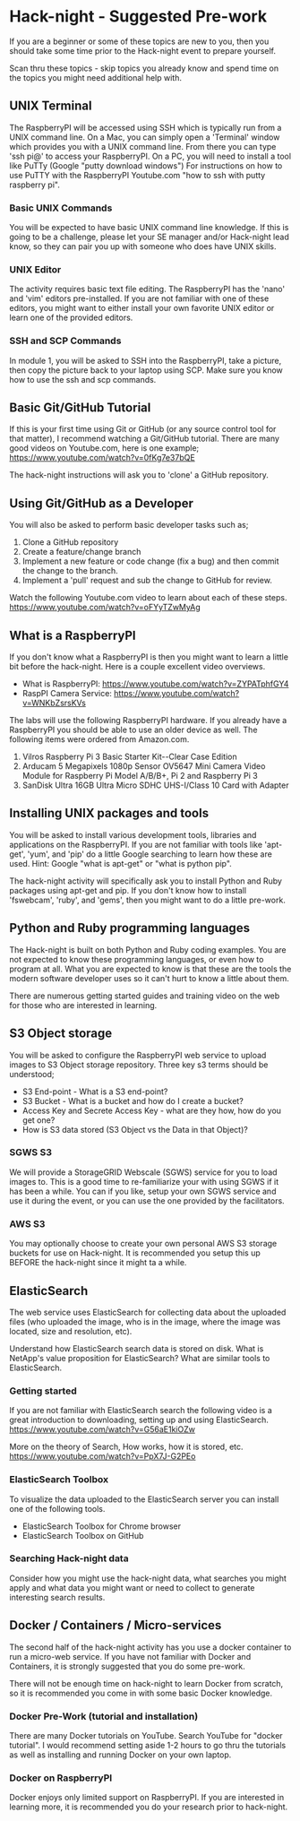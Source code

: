 # Hack-night - Suggested Pre-work

If you are a beginner or some of these topics are new to you, then you should take some time prior to the Hack-night event to prepare yourself.

Scan thru these topics - skip topics you already know and spend time on the topics you might need additional help with.

## UNIX Terminal
The RaspberryPI will be accessed using SSH which is typically run from a UNIX command line.  On a Mac, you can simply open a 'Terminal' window which provides you with a UNIX command line.  From there you can type 'ssh pi@<ip address>' to access your RaspberryPI.
On a PC, you will need to install a tool like PuTTy (Google "putty download windows")
For instructions on how to use PuTTY with the RaspberryPI Youtube.com "how to ssh with putty raspberry pi".

### Basic UNIX Commands
You will be expected to have basic UNIX command line knowledge.  If this is going to be a challenge, please let your SE manager and/or Hack-night lead know, so they can pair you up with someone who does have UNIX skills.

### UNIX Editor
The activity requires basic text file editing.  The RaspberryPI has the 'nano' and 'vim' editors pre-installed.  If you are not familiar with one of these editors, you might want to either install your own favorite UNIX editor or learn one of the provided editors.

### SSH and SCP Commands
In module 1, you will be asked to SSH into the RaspberryPI, take a picture, then copy the picture back to your laptop using SCP.  Make sure you know how to use the ssh and scp commands.  

## Basic Git/GitHub Tutorial
If this is your first time using Git or GitHub (or any source control tool for that matter), I recommend watching a Git/GitHub tutorial.  There are many good videos on Youtube.com, here is one example; https://www.youtube.com/watch?v=0fKg7e37bQE

The hack-night instructions will ask you to 'clone' a GitHub repository.  

## Using Git/GitHub as a Developer
You will also be asked to perform basic developer tasks such as;

1. Clone a GitHub repository
2. Create a feature/change branch
3. Implement a new feature or code change (fix a bug) and then commit the change to the branch.
4. Implement a 'pull' request and sub the change to GitHub for review.

Watch the following Youtube.com video to learn about each of these steps. https://www.youtube.com/watch?v=oFYyTZwMyAg


## What is a RaspberryPI
If you don't know what a RaspberryPI is then you might want to learn a little bit before the hack-night.  Here is a couple excellent video overviews.
* What is RaspberryPI: https://www.youtube.com/watch?v=ZYPATphfGY4
* RaspPI Camera Service: https://www.youtube.com/watch?v=WNKbZsrsKVs

The labs will use the following RaspberryPI hardware. If you already have a RaspberryPI you should be able to use an older device as well.  The following items were ordered from Amazon.com.

1. Vilros Raspberry Pi 3 Basic Starter Kit--Clear Case Edition
2. Arducam 5 Megapixels 1080p Sensor OV5647 Mini Camera Video Module for Raspberry Pi Model A/B/B+, Pi 2 and Raspberry Pi 3
3. SanDisk Ultra 16GB Ultra Micro SDHC UHS-I/Class 10 Card with Adapter 

## Installing UNIX packages and tools
You will be asked to install various development tools, libraries and applications on the RaspberryPI.  If you are not familiar with tools like 'apt-get', 'yum', and 'pip' do a little Google searching to learn how these are used.  Hint: Google "what is apt-get" or "what is python pip".

The hack-night activity will specifically ask you to install Python and Ruby packages using apt-get and pip.  If you don't know how to install 'fswebcam', 'ruby', and 'gems', then you might want to do a little pre-work.  

## Python and Ruby programming languages
The Hack-night is built on both Python and Ruby coding examples.  You are not expected to know these programming languages, or even how to program at all.  What you are expected to know is that these are the tools the modern software developer uses so it can't hurt to know a little about them.

There are numerous getting started guides and training video on the web for those who are interested in learning.  

## S3 Object storage
You will be asked to configure the RaspberryPI web service to upload images to S3 Object storage repository.  Three key s3 terms should be understood;
* S3 End-point - What is a S3 end-point?
* S3 Bucket - What is a bucket and how do I create a bucket?
* Access Key and Secrete Access Key - what are they how, how do you get one?
* How is S3 data stored (S3 Object vs the Data in that Object)?


### SGWS S3
We will provide a StorageGRID Webscale (SGWS) service for you to load images to.  This is a good time to re-familiarize your with using SGWS if it has been a while.  You can if you like, setup your own SGWS service and use it during the event, or you can use the one provided by the facilitators.

### AWS S3
You may optionally choose to create your own personal AWS S3 storage buckets for use on Hack-night.  It is recommended you setup this up BEFORE the hack-night since it might ta a while.  

## ElasticSearch
The web service uses ElasticSearch for collecting data about the uploaded files (who uploaded the image, who is in the image, where the image was located, size and resolution, etc).   

Understand how ElasticSearch search data is stored on disk.  What is NetApp's value proposition for ElasticSearch?  What are similar tools to ElasticSearch.

### Getting started
If you are not familiar with ElasticSearch search the following video is a great introduction to downloading, setting up and using ElasticSearch.  https://www.youtube.com/watch?v=G56aE1kiOZw

More on the theory of Search, How works, how it is stored, etc.
https://www.youtube.com/watch?v=PpX7J-G2PEo

### ElasticSearch Toolbox
To visualize the data uploaded to the ElasticSearch server you can install one of the following tools.  
* ElasticSearch Toolbox for Chrome browser
* ElasticSearch Toolbox on GitHub

### Searching Hack-night data
Consider how you might use the hack-night data, what searches you might apply and what data you might want or need to collect to generate interesting search results.

## Docker / Containers / Micro-services
The second half of the hack-night activity has you use a docker container to run a micro-web service.  If you have not familiar with Docker and Containers, it is strongly suggested that you do some pre-work.  

There will not be enough time on hack-night to learn Docker from scratch, so it is recommended you come in with some basic Docker knowledge.

### Docker Pre-Work (tutorial and installation)
There are many Docker tutorials on YouTube.  Search YouTube for "docker tutorial".  I would recommend setting aside 1-2 hours to go thru the tutorials as well as installing and running Docker on your own laptop.    

### Docker on RaspberryPI
Docker enjoys only limited support on RaspberryPI.  If you are interested in learning more, it is recommended you do your research prior to hack-night.   
